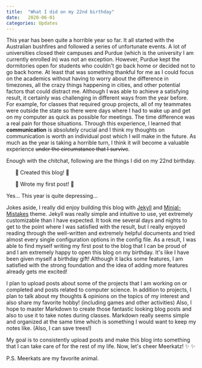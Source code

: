 ```yaml
---
title:  "What I did on my 22nd birthday"
date:   2020-06-01
categories: Updates
---
```

This year has been quite a horrible year so far.
It all started with the Australian bushfires and followed a series of unfortunate events.
A lot of universities closed their campuses and Purdue (which is the university I am currently enrolled in) was not an exception.
However, Purdue kept the dormitories open for students who couldn't go back home or decided not to go back home.
At least that was something thankful for me as I could focus on the academics without having to worry about the difference in timezones, all the crazy things happening in cities, and other potential factors that could distract me.
Although I was able to achieve a satisfying result, it certainly was challenging in different ways from the year before.
For example, for classes that required group projects, all of my teammates were outside the state so there were days where I had to wake up and get on my computer as quick as possible for meetings. 
The time difference was a real pain for those situations.
Through this experience, I learned that **communication** is absolutely crucial and I think my thoughts on communication is worth an individual post which I will make in the future.
As much as the year is taking a horrible turn, I think it will become a valuable experience ~~under the circumstance that I survive~~.

Enough with the chitchat, following are the things I did on my 22nd birthday.

&nbsp;&nbsp;&nbsp;&nbsp;&nbsp;&nbsp;:tada: Created this blog! :tada:

&nbsp;&nbsp;&nbsp;&nbsp;&nbsp;&nbsp;:tada: Wrote my first post! :tada:

Yes... This year is quite depressing...

Jokes aside, I really did enjoy building this blog with [Jekyll](https://jekyllrb.com/) and [Minial-Mistakes](https://github.com/mmistakes/minimal-mistakes) theme.
Jekyll was really simple and intuitive to use, yet extremely customizable than I have expected.
It took me several days and nights to get to the point where I was satisfied with the result, but I really enjoyed reading through the well-written and extremely helpful documents and tried almost every single configuration options in the config file.
As a result, I was able to find myself writing my first post to the blog that I can be proud of and I am extremely happy to open this blog on my birthday.
It's like I have been given myself a birthday gift!
Although it lacks some features, I am satisfied with the strong foundation and the idea of adding more features already gets me excited!

I plan to upload posts about some of the projects that I am working on or completed and posts related to computer science.
In addition to projects, I plan to talk about my thoughts & opinions on the topics of my interest and also share my favorite hobby! (including games and other activities)
Also, I hope to master Markdown to create those fantastic looking blog posts and also to use it to take notes during classes.
Markdown really seems simple and organized at the same time which is something I would want to keep my notes like. (Also, I can save trees!)

My goal is to consistently upload posts and make this blog into something that I can take care of for the rest of my life.
Now, let's cheer Meerkatz! :sparkles: :sparkles:

P.S. Meerkats are my favorite animal.